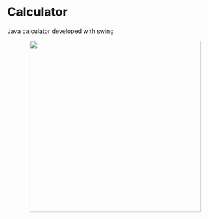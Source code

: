 # Calculator 

Java calculator developed with swing

<p align="center">
<img src="https://i.imgur.com/5zAx00n.png" width="400"  />
</p>
